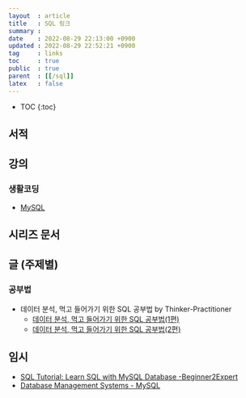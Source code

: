 ```yaml
---
layout  : article
title   : SQL 링크
summary : 
date    : 2022-08-29 22:13:00 +0900
updated : 2022-08-29 22:52:21 +0900
tag     : links
toc     : true
public  : true
parent  : [[/sql]] 
latex   : false
---
```

* TOC
{:toc}

## 서적

## 강의

### 생활코딩

* [MySQL](https://opentutorials.org/course/3161)

## 시리즈 문서

## 글 (주제별)

### 공부법

* 데이터 분석, 먹고 들어가기 위한 SQL 공부법 by Thinker-Practitioner
    * [데이터 분석, 먹고 들어가기 위한 SQL 공부법(1편)](https://www.minwookim.kr/how-to-learn-sql-1/)
    * [데이터 분석, 먹고 들어가기 위한 SQL 공부법(2편)](https://www.minwookim.kr/how-to-learn-sql-2/)

## 임시

* [SQL Tutorial: Learn SQL with MySQL Database -Beginner2Expert](https://www.udemy.com/course/sql-tutorial-learn-sql-with-mysql-database-beginner2expert/)
* [Database Management Systems - MySQL](https://www.udemy.com/course/database-management-systems-mysql/)
